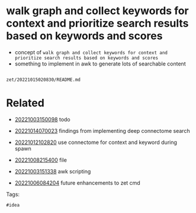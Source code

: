 # walk graph and collect keywords for context and prioritize search results based on keywords and scores

- concept of `walk graph and collect keywords for context and prioritize search results based on keywords and scores`
- something to implement in awk to generate lots of searchable content

```
```

` zet/20221015020830/README.md `

# Related

- [20221003150098](/zet/20221003150098/README.md) todo

- [20221014070023](/zet/20221014070023/README.md) findings from implementing deep connectome search

- [20221012102820](/zet/20221012102820/README.md) use connectome for context and keyword during spawn

- [20221008215400](/zet/20221008215400/README.md) file

- [20221003151338](/zet/20221003151338/README.md) awk scripting

- [20221006084204](/zet/20221006084204/README.md) future enhancements to zet cmd

Tags:

    #idea
